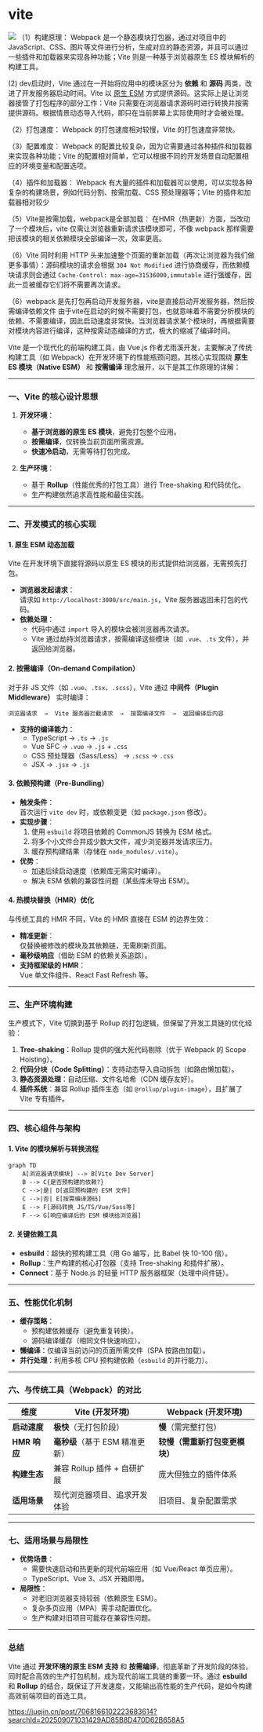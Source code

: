 # vite
![](../../public/vite-20240701164123305.jpg)
（1）构建原理： Webpack 是一个静态模块打包器，通过对项目中的 JavaScript、CSS、图片等文件进行分析，生成对应的静态资源，并且可以通过一些插件和加载器来实现各种功能；Vite 则是一种基于浏览器原生 ES 模块解析的构建工具。

  (2) dev启动时，Vite 通过在一开始将应用中的模块区分为 **依赖** 和 **源码** 两类，改进了开发服务器启动时间。Vite 以 [原生 ESM](https://developer.mozilla.org/en-US/docs/Web/JavaScript/Guide/Modules) 方式提供源码。这实际上是让浏览器接管了打包程序的部分工作：Vite 只需要在浏览器请求源码时进行转换并按需提供源码。根据情景动态导入代码，即只在当前屏幕上实际使用时才会被处理。

（2）打包速度： Webpack 的打包速度相对较慢，Vite 的打包速度非常快。

（3）配置难度： Webpack 的配置比较复杂，因为它需要通过各种插件和加载器来实现各种功能；Vite 的配置相对简单，它可以根据不同的开发场景自动配置相应的环境变量和配置选项。

（4）插件和加载器： Webpack 有大量的插件和加载器可以使用，可以实现各种复杂的构建场景，例如代码分割、按需加载、CSS 预处理器等；Vite 的插件和加载器相对较少

（5）Vite是按需加载，webpack是全部加载： 在HMR（热更新）方面，当改动了一个模块后，vite 仅需让浏览器重新请求该模块即可，不像 webpack 那样需要把该模块的相关依赖模块全部编译一次，效率更高。

（6）Vite 同时利用 HTTP 头来加速整个页面的重新加载（再次让浏览器为我们做更多事情）：源码模块的请求会根据 `304 Not Modified` 进行协商缓存，而依赖模块请求则会通过 `Cache-Control: max-age=31536000,immutable` 进行强缓存，因此一旦被缓存它们将不需要再次请求。

（6）webpack 
是先打包再启动开发服务器，vite是直接启动开发服务器，然后按需编译依赖文件 由于vite在启动的时候不需要打包，也就意味着不需要分析模块的依赖、不需要编译，因此启动速度非常快。当浏览器请求某个模块时，再根据需要对模块内容进行编译，这种按需动态编译的方式，极大的缩减了编译时间。


Vite 是一个现代化的前端构建工具，由 Vue.js 作者尤雨溪开发，主要解决了传统构建工具（如 Webpack）在开发环境下的性能瓶颈问题。其核心实现围绕 **原生 ES 模块（Native ESM）** 和 **按需编译** 理念展开，以下是其工作原理的详解：

---

### **一、Vite 的核心设计思想**
1. **开发环境**：  
   - **基于浏览器的原生 ES 模块**，避免打包整个应用。  
   - **按需编译**，仅转换当前页面所需资源。  
   - **快速冷启动**，无需等待打包完成。  

2. **生产环境**：  
   - 基于 **Rollup**（性能优秀的打包工具）进行 Tree-shaking 和代码优化。  
   - 生产构建依然追求高性能和最佳实践。  

---

### **二、开发模式的核心实现**
#### **1. 原生 ESM 动态加载**
Vite 在开发环境下直接将源码以原生 ES 模块的形式提供给浏览器，无需预先打包。  
- **浏览器发起请求**：  
  请求如 `http://localhost:3000/src/main.js`，Vite 服务器返回未打包的代码。  
- **依赖处理**：  
  - 代码中通过 `import` 导入的模块会被浏览器再次请求。  
  - Vite 通过劫持浏览器请求，按需编译这些模块（如 `.vue`、`.ts` 文件），并返回给浏览器。  

#### **2. 按需编译（On-demand Compilation）**
对于非 JS 文件（如 `.vue`、`.tsx`、`.scss`），Vite 通过 **中间件（Plugin Middleware）** 实时编译：  
```text
浏览器请求  →  Vite 服务器拦截请求  →  按需编译文件  →  返回编译后内容
```

- **支持的编译能力**：  
  - TypeScript → `.ts` → `.js`  
  - Vue SFC → `.vue` → `.js` + `.css`  
  - CSS 预处理器（Sass/Less） → `.scss` → `.css`  
  - JSX → `.jsx` → `.js`  

#### **3. 依赖预构建（Pre-Bundling）**
- **触发条件**：  
  首次运行 `vite dev` 时，或依赖变更（如 `package.json` 修改）。  
- **实现步骤**：  
  1. 使用 `esbuild` 将项目依赖的 CommonJS 转换为 ESM 格式。  
  2. 将多个小文件合并成少数大文件，减少浏览器并发请求压力。  
  3. 缓存预构建结果（存储在 `node_modules/.vite`）。  
- **优势**：  
  - 加速后续启动速度（依赖库无需实时编译）。  
  - 解决 ESM 依赖的兼容性问题（某些库未导出 ESM）。  

#### **4. 热模块替换（HMR）优化**
与传统工具的 HMR 不同，Vite 的 HMR 直接在 ESM 的边界生效：  
- **精准更新**：  
  仅替换被修改的模块及其依赖链，无需刷新页面。  
- **毫秒级响应**（借助 ESM 的依赖关系追踪）。  
- **支持框架级的 HMR**：  
  Vue 单文件组件、React Fast Refresh 等。  

---

### **三、生产环境构建**
生产模式下，Vite 切换到基于 Rollup 的打包逻辑，但保留了开发工具链的优化经验：  
1. **Tree-shaking**：Rollup 提供的强大死代码剔除（优于 Webpack 的 Scope Hoisting）。  
2. **代码分块（Code Splitting）**：支持动态导入自动拆包（如路由懒加载）。  
3. **静态资源处理**：自动压缩、文件名哈希（CDN 缓存友好）。  
4. **插件系统**：兼容 Rollup 插件生态（如 `@rollup/plugin-image`），且扩展了 Vite 专有插件。  

---

### **四、核心组件与架构**
#### **1. Vite 的模块解析与转换流程**
```mermaid
graph TD
    A[浏览器请求模块] --> B[Vite Dev Server]
    B --> C{是否预构建的依赖?}
    C -->|是| D[返回预构建的 ESM 文件]
    C -->|否| E[按需编译源码]
    E --> F[源码转换 JS/TS/Vue/Sass等]
    F --> G[响应编译后的 ESM 模块给浏览器]
```

#### **2. 关键依赖工具**
- **esbuild**：超快的预构建工具（用 Go 编写，比 Babel 快 10-100 倍）。  
- **Rollup**：生产构建的核心打包器（支持 Tree-shaking 和插件扩展）。  
- **Connect**：基于 Node.js 的轻量 HTTP 服务器框架（处理中间件链）。  

---

### **五、性能优化机制**
- **缓存策略**：  
  - 预构建依赖缓存（避免重复转换）。  
  - 源码编译缓存（相同文件快速响应）。  
- **懒编译**：仅编译当前访问的页面所需文件（SPA 按路由加载）。  
- **并行处理**：利用多核 CPU 预构建依赖（`esbuild` 的并行能力）。  

---

### **六、与传统工具（Webpack）的对比**
| **维度**        | **Vite** (开发环境)                     | **Webpack** (开发环境)            |  
|-------------------|----------------------------------------|----------------------------------|  
| **启动速度**      | **极快**（无打包阶段）                  | **慢**（需完整打包）               |  
| **HMR 响应**      | **毫秒级**（基于 ESM 精准更新）         | **较慢（需重新打包变更模块）**       |  
| **构建生态**      | 兼容 Rollup 插件 + 自研扩展            | 庞大但独立的插件体系                |  
| **适用场景**      | 现代浏览器项目、追求开发体验            | 旧项目、复杂配置需求                |  

---

### **七、适用场景与局限性**
- **优势场景**：  
  - 需要快速启动和热更新的现代前端应用（如 Vue/React 单页应用）。  
  - TypeScript、Vue 3、JSX 开箱即用。  
- **局限性**：  
  - 对老旧浏览器支持较弱（依赖原生 ESM）。  
  - 复杂多页应用（MPA）需手动配置优化。  
  - 生产构建对旧项目可能存在兼容性问题。  

---

### **总结**
Vite 通过 **开发环境的原生 ESM 支持** 和 **按需编译**，彻底革新了开发阶段的体验，同时配合高效的生产打包机制，成为现代前端工具链的重要一环。通过 **esbuild** 和 **Rollup** 的结合，既保证了开发速度，又能输出高性能的生产代码，是如今构建高效前端项目的首选工具。


https://juejin.cn/post/7068166102223683614?searchId=202509071031429AD85B8D470D62B658A5